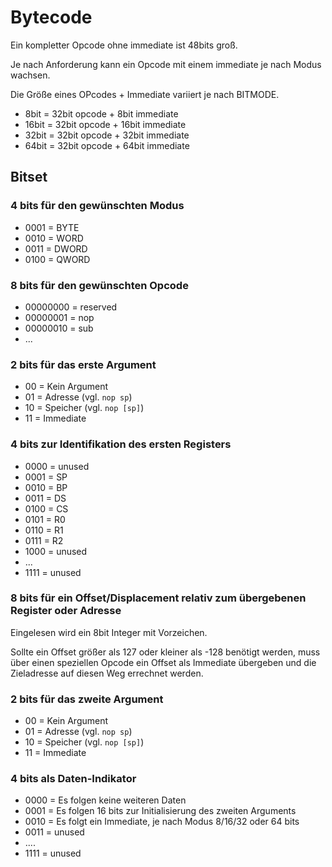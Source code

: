 # Bytecode

Ein kompletter Opcode ohne immediate 
ist 48bits groß.

Je nach Anforderung kann ein Opcode mit 
einem immediate je nach Modus wachsen.

Die Größe eines OPcodes + Immediate variiert 
je nach BITMODE.

- 8bit = 32bit opcode + 8bit immediate
- 16bit = 32bit opcode + 16bit immediate
- 32bit = 32bit opcode + 32bit immediate
- 64bit = 32bit opcode + 64bit immediate

## Bitset

### 4 bits für den gewünschten Modus
  - 0001 = BYTE
  - 0010 = WORD
  - 0011 = DWORD
  - 0100 = QWORD

### 8 bits für den gewünschten Opcode
  - 00000000 = reserved
  - 00000001 = nop 
  - 00000010 = sub
  - ...

### 2 bits für das erste Argument
  - 00 = Kein Argument
  - 01 = Adresse (vgl. `nop sp`)
  - 10 = Speicher (vgl. `nop [sp]`)
  - 11 = Immediate

### 4 bits zur Identifikation des ersten Registers
  - 0000 = unused
  - 0001 = SP
  - 0010 = BP
  - 0011 = DS
  - 0100 = CS
  - 0101 = R0
  - 0110 = R1
  - 0111 = R2
  - 1000 = unused
  - ...
  - 1111 = unused

### 8 bits für ein Offset/Displacement relativ zum übergebenen Register oder Adresse
  Eingelesen wird ein 8bit Integer mit Vorzeichen.

  Sollte ein Offset größer als 127 oder kleiner als -128 benötigt werden,
  muss über einen speziellen Opcode ein Offset als Immediate übergeben 
  und die Zieladresse auf diesen Weg errechnet werden.

### 2 bits für das zweite Argument
  - 00 = Kein Argument
  - 01 = Adresse (vgl. `nop sp`)
  - 10 = Speicher (vgl. `nop [sp]`)
  - 11 = Immediate

### 4 bits als Daten-Indikator
  - 0000 = Es folgen keine weiteren Daten
  - 0001 = Es folgen 16 bits zur Initialisierung des zweiten Arguments
  - 0010 = Es folgt ein Immediate, je nach Modus 8/16/32 oder 64 bits
  - 0011 = unused
  - ....
  - 1111 = unused
